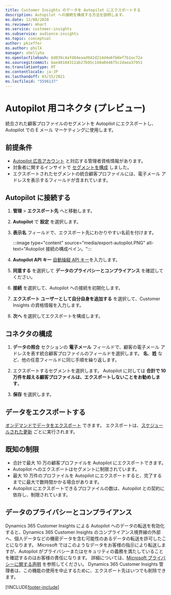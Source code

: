 ```yaml
---
title: Customer Insights のデータを Autopilot にエクスポートする
description: Autopilot への接続を構成する方法を説明します。
ms.date: 12/08/2020
ms.reviewer: mhart
ms.service: customer-insights
ms.subservice: audience-insights
ms.topic: conceptual
author: pkieffer
ms.author: philk
manager: shellyha
ms.openlocfilehash: 6d039c4afd84eaad942d214d4e6fb8ef7b1ec72a
ms.sourcegitcommit: bae40184312ab27b95c140a044875c2daea37951
ms.translationtype: HT
ms.contentlocale: ja-JP
ms.lasthandoff: 03/15/2021
ms.locfileid: "5596137"
---
```

# <a name="connector-for-autopilot-preview"></a>Autopilot 用コネクタ (プレビュー)

統合された顧客プロファイルのセグメントを Autopilot にエクスポートし、Autopilot での E メール マーケティングに使用します。 

## <a name="prerequisites"></a>前提条件

-   [Autopilot 広告アカウント](https://www.autopilothq.com/) と対応する管理者資格情報があります。
-   対象者に関するインサイトで [セグメントを構成](segments.md) しました。
-   エクスポートされたセグメントの統合顧客プロファイルには、電子メール アドレスを表示するフィールドが含まれています。

## <a name="connect-to-autopilot"></a>Autopilot に接続する

1. **管理** > **エクスポート先** へと移動します。

1. **Autopilot** で **設定** を選択します。

1. **表示名** フィールドで、エクスポート先にわかりやすい名前を付けます。

   :::image type="content" source="media/export-autopilot.PNG" alt-text="Autopilot 接続の構成ペイン。":::

1. **Autopilot API キー** [自動操縦 API キー](https://autopilot.docs.apiary.io/#)を入力します。

1. **同意する** を選択して **データのプライバシーとコンプライアンス** を確認してください。

1. **接続** を選択して、Autopilot への接続を初期化します。

1. **エクスポート ユーザーとして自分自身を追加する** を選択して、Customer Insights の資格情報を入力します。

1. **次へ** を選択してエクスポートを構成します。

## <a name="configure-the-connector"></a>コネクタの構成

1. **データの照合** セクションの **電子メール** フィールドで、顧客の電子メール アドレスを表す統合顧客プロファイルのフィールドを選択します。 **名**、**姓** など、他の任意フィールドに同じ手順を繰り返します。

1. エクスポートするセグメントを選択します。 Autopilot に対しては **合計で 10 万件を超える顧客プロファイルは、エクスポートしないことをお勧めします**。 

1. **保存** を選択します。

## <a name="export-the-data"></a>データをエクスポートする

[オンデマンドでデータをエクスポート](export-destinations.md) できます。 エクスポートは、[スケジュールされた更新](system.md#schedule-tab) ごとに実行されます。

## <a name="known-limitations"></a>既知の制限

- 合計で最大 10 万の顧客プロファイルを Autopilot にエクスポートできます。
- Autopilot へのエクスポートはセグメントに制限されています。
- 最大 10 万件のプロファイルを Autopilot にエクスポートすると、完了するまでに最大で数時間かかる場合があります。 
- Autopilot にエクスポートできるプロファイルの数は、Autopilot との契約に依存し、制限されています。

## <a name="data-privacy-and-compliance"></a>データのプライバシーとコンプライアンス

Dynamics 365 Customer Insights による Autopilot へのデータの転送を有効化すると、Dynamics 365 Customer Insights のコンプライアンス境界線の外部へ、個人データなどの機密データを含む可能性のあるデータの転送を許可したことになります。 Microsoft ではこのようなデータをお客様の指示により転送しますが、Autopilot がプライバシーまたはセキュリティの義務を満たしていることを確認するのはお客様の責任になります。 詳細については、[Microsoft プライバシーに関する声明](https://go.microsoft.com/fwlink/?linkid=396732) を参照してください。
Dynamics 365 Customer Insights 管理者は、この機能の使用を中止するために、エクスポート先はいつでも削除できます。


[!INCLUDE[footer-include](../includes/footer-banner.md)]